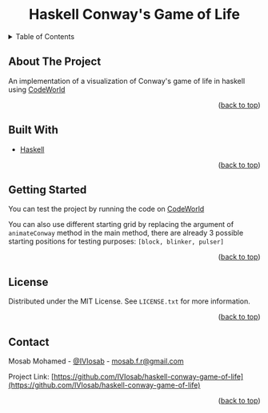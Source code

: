 <div id="top"></div>

<!-- PROJECT LOGO -->
<br />
<div align="center">
  <h1 align="center">Haskell Conway's Game of Life</h1>
</div>



<!-- TABLE OF CONTENTS -->
<details>
  <summary>Table of Contents</summary>
  <ol>
    <li><a href="#about-the-project">About The Project</a></li>
    <li><a href="#built-with">Built With</a></li>
    <li><a href="#getting-started">Getting Started</a></li>
    <li><a href="#license">License</a></li>
    <li><a href="#contact">Contact</a></li>
  </ol>
</details>



<!-- ABOUT THE PROJECT -->
## About The Project

An implementation of a visualization of Conway's game of life in haskell using [CodeWorld](https://code.world/haskell#PXtgKVvWGb_iln_APhyLktQ)

<p align="right">(<a href="#top">back to top</a>)</p>



## Built With

* [Haskell](https://www.haskell.org/)

<p align="right">(<a href="#top">back to top</a>)</p>


<!-- GETTING STARTED -->
## Getting Started

You can test the project by running the code on [CodeWorld](https://code.world/haskell#PXtgKVvWGb_iln_APhyLktQ)

You can also use different starting grid by replacing the argument of ``animateConway`` method in the main method, there are already 3 possible starting positions for testing purposes: ``[block, blinker, pulser]``

<p align="right">(<a href="#top">back to top</a>)</p>


<!-- LICENSE -->
## License

Distributed under the MIT License. See `LICENSE.txt` for more information.

<p align="right">(<a href="#top">back to top</a>)</p>


<!-- CONTACT -->
## Contact

Mosab Mohamed - [@IVIosab](https://t.me/IVIosab) - mosab.f.r@gmail.com

Project Link: [https://github.com/IVIosab/haskell-conway-game-of-life](https://github.com/IVIosab/haskell-conway-game-of-life)

<p align="right">(<a href="#top">back to top</a>)</p>
